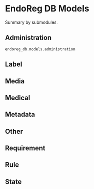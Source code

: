 # EndoReg DB Models
Summary by submodules.

## Administration
`endoreg_db.models.administration`

## Label

## Media

## Medical

## Metadata

## Other

## Requirement

## Rule

## State